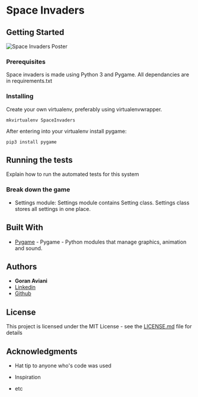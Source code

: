 # Space Invaders


## Getting Started

![Space Invaders Poster](https://upload.wikimedia.org/wikipedia/en/thumb/0/0f/Space_Invaders_flyer%2C_1978.jpg/220px-Space_Invaders_flyer%2C_1978.jpg)


### Prerequisites
Space invaders is made using Python 3 and Pygame.
All dependancies are in requirements.txt



### Installing

Create your own virtualenv, preferably using virtualenvwrapper.

```
mkvirtualenv SpaceInvaders

```

After entering into your virtualenv install pygame:

```
pip3 install pygame
```

## Running the tests

Explain how to run the automated tests for this system

### Break down the game

* Settings module:
Settings module contains Setting class.
Settings class stores all settings in one place.


## Built With

* [Pygame](https://www.pygame.org/news) - Pygame - Python modules that manage graphics, animation and sound.

## Authors

* **Goran Aviani** 
* [Linkedin](https://www.linkedin.com/in/goran-aviani/)
* [Github](https://github.com/GoranAviani)
 
## License

This project is licensed under the MIT License - see the [LICENSE.md](LICENSE.md) file for details

## Acknowledgments

* Hat tip to anyone who's code was used
* Inspiration

* etc
